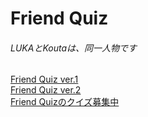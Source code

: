 # Friend Quiz  
###### LUKAとKoutaは、同一人物です
 <a href="https://friendquiz.me/quiz/9DFhg8Tr">Friend Quiz ver.1</a>    
<a href="https://friendquiz.me/quiz/sp8XTHqd">Friend Quiz ver.2</a>    
<a href="https://friendquiz.me/suggest/feX9hTyN">Friend Quizのクイズ募集中</a>
